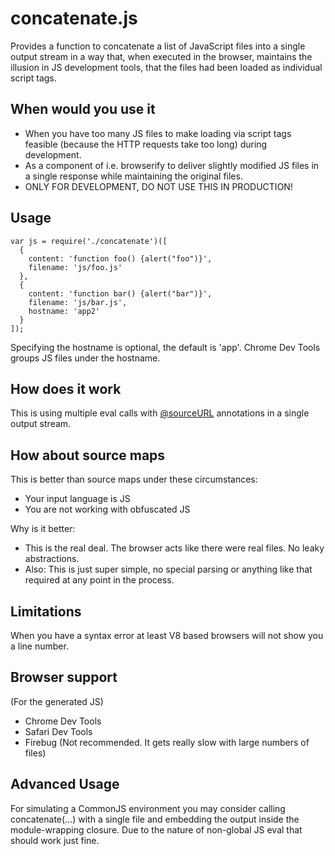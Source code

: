 concatenate.js
==============

Provides a function to concatenate a list of JavaScript files into a single output stream in a way that, when executed in the browser, maintains the illusion in JS development tools, that the files had been loaded as individual script tags.

## When would you use it

- When you have too many JS files to make loading via script tags feasible (because the HTTP requests take too long) during development.
- As a component of i.e. browserify to deliver slightly modified JS files in a single response while maintaining the original files.
- ONLY FOR DEVELOPMENT, DO NOT USE THIS IN PRODUCTION!

## Usage

    var js = require('./concatenate')([
      {
        content: 'function foo() {alert("foo")}',
        filename: 'js/foo.js'
      },
      {
        content: 'function bar() {alert("bar")}',
        filename: 'js/bar.js',
        hostname: 'app2'
      }
    ]);

Specifying the hostname is optional, the default is 'app'. Chrome Dev Tools groups JS files under the hostname.

## How does it work

This is using multiple eval calls with [@sourceURL](https://blog.getfirebug.com/2009/08/11/give-your-eval-a-name-with-sourceurl/) annotations in a single output stream.

## How about source maps

This is better than source maps under these circumstances:
- Your input language is JS
- You are not working with obfuscated JS

Why is it better:
- This is the real deal. The browser acts like there were real files. No leaky abstractions.
- Also: This is just super simple, no special parsing or anything like that required at any point in the process.

## Limitations

When you have a syntax error at least V8 based browsers will not show you a line number.

## Browser support

(For the generated JS)

- Chrome Dev Tools
- Safari Dev Tools
- Firebug (Not recommended. It gets really slow with large numbers of files)

## Advanced Usage

For simulating a CommonJS environment you may consider calling concatenate(…) with a single file and embedding the output inside the module-wrapping closure. Due to the nature of non-global JS eval that should work just fine.
